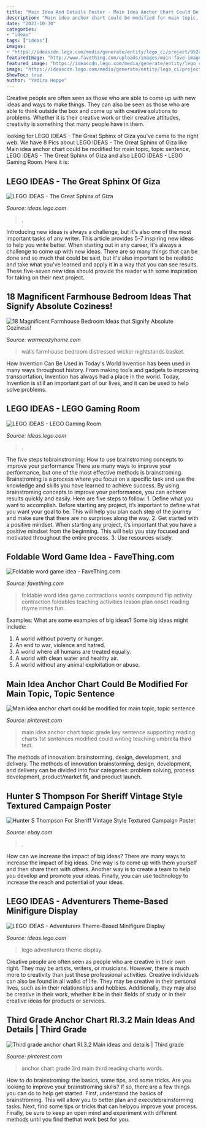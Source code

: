 ```yaml
---
title: "Main Idea And Details Poster - Main Idea Anchor Chart Could Be Modified For Main Topic, Topic Sentence"
description: "Main idea anchor chart could be modified for main topic, topic sentence"
date: "2023-10-30"
categories:
- "ideas"
tags: ["ideas"]
images:
- "https://ideascdn.lego.com/media/generate/entity/lego_ci/project/952cd067-6523-414f-a3d8-a509bcc86951/4/resize:1600:900/native"
featuredImage: "http://www.favething.com/uploads/images/main-fave-images/main-890e6cc679fe8f679808150ea872610376fd4a6a.jpg"
featured_image: "https://ideascdn.lego.com/media/generate/entity/lego_ci/project/952cd067-6523-414f-a3d8-a509bcc86951/4/resize:1600:900/native"
image: "https://ideascdn.lego.com/media/generate/entity/lego_ci/project/638cc8c1-6db4-4013-b65a-0615e01ce223/resize_to_fill:250:250"
ShowToc: true
author: "Yadira Hoppe"
---
```



Creative people are often seen as those who are able to come up with new ideas and ways to make things. They can also be seen as those who are able to think outside the box and come up with creative solutions to problems. Whether it is their creative work or their creative attitudes, creativity is something that many people have in them.

	

		
looking for LEGO IDEAS - The Great Sphinx of Giza you've came to the right web. We have 8 Pics about LEGO IDEAS - The Great Sphinx of Giza like Main idea anchor chart could be modified for main topic, topic sentence, LEGO IDEAS - The Great Sphinx of Giza and also LEGO IDEAS - LEGO Gaming Room. Here it is:
		
    
## LEGO IDEAS - The Great Sphinx Of Giza

<img loading=lazy src="https://ideascdn.lego.com/media/generate/entity/lego_ci/project/952cd067-6523-414f-a3d8-a509bcc86951/4/resize:1600:900/native" onerror="this.onerror=null;this.src='https://tse2.mm.bing.net/th?id=OIP.sYm6-AO37_qKjyFjKtWkLQHaFj&amp;pid=15.1';" alt="LEGO IDEAS - The Great Sphinx of Giza">

_Source: ideas.lego.com_

>. 

	

Introducing new ideas is always a challenge, but it's also one of the most important tasks of any writer. This article provides 5-7 inspiring new ideas to help you write better.
When starting out in any career, it's always a challenge to come up with new ideas. There are so many things that can be done and so much that could be said, but it's also important to be realistic and take what you've learned and apply it in a way that you can see results. These five-seven new idea should provide the reader with some inspiration for taking on their next project.

    
## 18 Magnificent Farmhouse Bedroom Ideas That Signify Absolute Coziness!

<img loading=lazy src="https://warmcozyhome.com/wp-content/uploads/2018/06/Wicker-Basket-Nightstands-and-Distressed-Walls.jpg" onerror="this.onerror=null;this.src='https://tse3.mm.bing.net/th?id=OIP.9Fy0XNoQIoA9n8fhicYtqwHaLH&amp;pid=15.1';" alt="18 Magnificent Farmhouse Bedroom Ideas that Signify Absolute Coziness!">

_Source: warmcozyhome.com_

>walls farmhouse bedroom distressed wicker nightstands basket. 

	

How Invention Can Be Used in Today's World
Invention has been used in many ways throughout history. From making tools and gadgets to improving transportation, Invention has always had a place in the world. Today, Invention is still an important part of our lives, and it can be used to help solve problems.

    
## LEGO IDEAS - LEGO Gaming Room

<img loading=lazy src="https://ideascdn.lego.com/media/generate/entity/lego_ci/project/638cc8c1-6db4-4013-b65a-0615e01ce223/resize_to_fill:250:250" onerror="this.onerror=null;this.src='https://tse3.mm.bing.net/th?id=OIP.7l_nkDTryQKyQUAlAUC09AAAAA&amp;pid=15.1';" alt="LEGO IDEAS - LEGO Gaming Room">

_Source: ideas.lego.com_

>. 

	

The five steps tobrainstroming: How to use brainstroming concepts to improve your performance
There are many ways to improve your performance, but one of the most effective methods is brainstroming. Brainstroming is a process where you focus on a specific task and use the knowledge and skills you have learned to achieve success. By using brainstroming concepts to improve your performance, you can achieve results quickly and easily. Here are five steps to follow: 1. Define what you want to accomplish. Before starting any project, it’s important to define what you want your goal to be. This will help you plan each step of the journey and make sure that there are no surprises along the way. 2. Get started with a positive mindset. When starting any project, it’s important that you have a positive mindset from the beginning. This will help you stay focused and motivated throughout the entire process. 3. Use resources wisely.

    
## Foldable Word Game Idea - FaveThing.com

<img loading=lazy src="http://www.favething.com/uploads/images/main-fave-images/main-890e6cc679fe8f679808150ea872610376fd4a6a.jpg" onerror="this.onerror=null;this.src='https://tse1.mm.bing.net/th?id=OIP.-3-YD7KQvGRPXm0XEN_dewHaJ4&amp;pid=15.1';" alt="Foldable word game idea - FaveThing.com">

_Source: favething.com_

>foldable word idea game contractions words compound flip activity contraction foldables teaching activities lesson plan onset reading rhyme rimes fun. 

	

Examples: What are some examples of big ideas?
Some big ideas might include: 
1. A world without poverty or hunger.
2. An end to war, violence and hatred.
3. A world where all humans are treated equally.
4. A world with clean water and healthy air.
5. A world without any animal exploitation or abuse.

    
## Main Idea Anchor Chart Could Be Modified For Main Topic, Topic Sentence

<img loading=lazy src="https://i.pinimg.com/originals/1e/dd/12/1edd12a6178e330eb652db7f43c22390.jpg" onerror="this.onerror=null;this.src='https://tse3.mm.bing.net/th?id=OIP.hV_tL1VXgC3011JQOQiCxAHaJ4&amp;pid=15.1';" alt="Main idea anchor chart could be modified for main topic, topic sentence">

_Source: pinterest.com_

>main idea anchor chart topic grade key sentence supporting reading charts 1st sentences modified could writing teaching umbrella third text. 

	

The methods of innovation: brainstorming, design, development, and delivery.
The methods of innovation brainstorming, design, development, and delivery can be divided into four categories: problem solving, process development, product/market fit, and product launch.

    
## Hunter S Thompson For Sheriff Vintage Style Textured Campaign Poster

<img loading=lazy src="https://i.ebayimg.com/images/g/fLEAAOSwN5Ve6e-K/s-l400.jpg" onerror="this.onerror=null;this.src='https://tse4.mm.bing.net/th?id=OIP.Z6dCYaXJsCf5eHTmYHN5LgAAAA&amp;pid=15.1';" alt="Hunter S Thompson For Sheriff Vintage Style Textured Campaign Poster">

_Source: ebay.com_

>. 

	

How can we increase the impact of big ideas?
There are many ways to increase the impact of big ideas. One way is to come up with them yourself and then share them with others. Another way is to create a team to help you develop and promote your ideas. Finally, you can use technology to increase the reach and potential of your ideas.

    
## LEGO IDEAS - Adventurers Theme-Based Minifigure Display

<img loading=lazy src="https://ideascdn.lego.com/media/generate/entity/lego_ci/project/b9ba6723-55e4-4660-ae8a-c4c448687319/1/resize:1600:900/native" onerror="this.onerror=null;this.src='https://tse2.mm.bing.net/th?id=OIP.xqxvVCrQ5exGon0VlNFSjgHaE8&amp;pid=15.1';" alt="LEGO IDEAS - Adventurers Theme-Based Minifigure Display">

_Source: ideas.lego.com_

>lego adventurers theme display. 

	

Creative people are often seen as people who are creative in their own right. They may be artists, writers, or musicians. However, there is much more to creativity than just these professional activities. Creative individuals can also be found in all walks of life. They may be creative in their personal lives, such as in their relationships and hobbies. Additionally, they may also be creative in their work, whether it be in their fields of study or in their creative ideas for products or services.

    
## Third Grade Anchor Chart RI.3.2 Main Ideas And Details | Third Grade

<img loading=lazy src="https://i.pinimg.com/736x/f5/73/a5/f573a5f0a0e94978e6faaa4cb4685fbc.jpg" onerror="this.onerror=null;this.src='https://tse2.mm.bing.net/th?id=OIP.MAyXDvREg6CEaASpgb9lIgHaJ3&amp;pid=15.1';" alt="Third grade anchor chart RI.3.2 Main ideas and details | Third grade">

_Source: pinterest.com_

>anchor chart grade 3rd main third reading charts words. 

	

How to do brainstroming: the basics, some tips, and some tricks.
Are you looking to improve your brainstroming skills? If so, there are a few things you can do to help get started. First, understand the basics of brainstroming. This will allow you to better plan and executebrainstorming tasks. Next, find some tips or tricks that can helpyou improve your process. Finally, be sure to keep an open mind and experiment with different methods until you find thethat work best for you.

